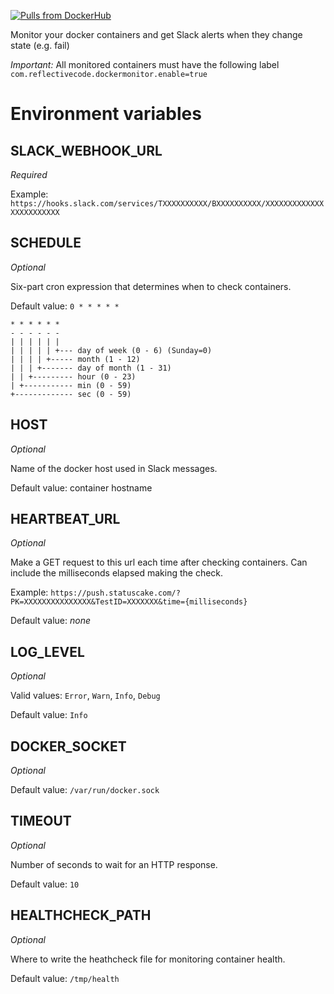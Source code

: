 [![Pulls from DockerHub](https://img.shields.io/docker/pulls/reflectivecode/docker-monitor.svg)](https://hub.docker.com/r/reflectivecode/docker-monitor)

Monitor your docker containers and get Slack alerts when they change state (e.g. fail)

*Important:* All monitored containers must have the following label
`com.reflectivecode.dockermonitor.enable=true`

# Environment variables

## SLACK_WEBHOOK_URL

_Required_

Example: `https://hooks.slack.com/services/TXXXXXXXXXX/BXXXXXXXXXX/XXXXXXXXXXXXXXXXXXXXXXXX`

## SCHEDULE

_Optional_

Six-part cron expression that determines when to check containers.

Default value: `0 * * * * *`

```
* * * * * *
- - - - - -
| | | | | |
| | | | | +--- day of week (0 - 6) (Sunday=0)
| | | | +----- month (1 - 12)
| | | +------- day of month (1 - 31)
| | +--------- hour (0 - 23)
| +----------- min (0 - 59)
+------------- sec (0 - 59)
```

## HOST

_Optional_

Name of the docker host used in Slack messages.

Default value: container hostname

## HEARTBEAT_URL

_Optional_

Make a GET request to this url each time after checking containers. Can include the milliseconds elapsed making the check.

Example: `https://push.statuscake.com/?PK=XXXXXXXXXXXXXXX&TestID=XXXXXXX&time={milliseconds}`

Default value: _none_

## LOG_LEVEL

_Optional_

Valid values: `Error`, `Warn`, `Info`, `Debug`

Default value: `Info`

## DOCKER_SOCKET

_Optional_

Default value: `/var/run/docker.sock`

## TIMEOUT

_Optional_

Number of seconds to wait for an HTTP response.

Default value: `10`

## HEALTHCHECK_PATH

_Optional_

Where to write the heathcheck file for monitoring container health.

Default value: `/tmp/health`

